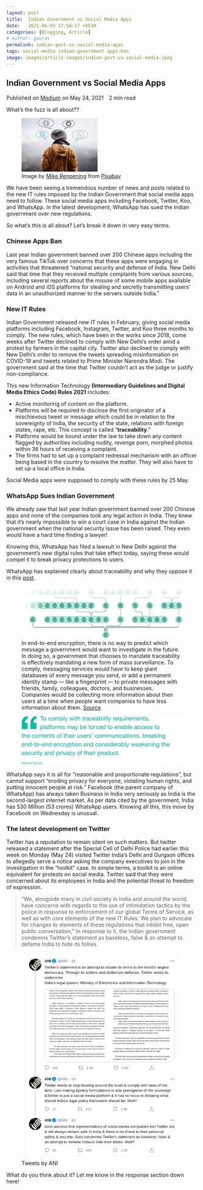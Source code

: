 ```yaml
---
layout: post
title:  Indian Government vs Social Media Apps
date:   2021-06-03 17:58:17 +0530
categories: [Blogging, Article]
# author: gaurav
permalink: indian-govt-vs-social-media-apps
tags: social-media indian-government apps-ban
image: images/article-images/indian-govt-vs-social-media.jpeg
---
```


## Indian Government vs Social Media Apps 
<div class="article-info muted-text">
    <span>Published on <a rel="noopener" href="https://gaurav-neema.medium.com/indian-government-vs-social-media-apps-f4b5fdf6f70c" target="_blank">Medium</a> on May 24, 2021</span>
    <span class="duration" style="margin-left: 10px;"><i class="icon-clock"></i> 2 min read</span>
</div>

What’s the fuzz is all about??

<figure>
	<img class="article-image" src="images/article-images/indian-govt-vs-social-media.jpeg" alt="indian-govt-vs-socail-media" width="200">
	<figcaption class="article-image-caption">Image by <a href="https://pixabay.com/users/mikerenpening-1178818/?utm_source=link-attribution&amp;utm_medium=referral&amp;utm_campaign=image&amp;utm_content=1138001" class="bv it" rel="noopener nofollow" target="_blank">Mike Renpening</a> from <a href="https://pixabay.com/?utm_source=link-attribution&amp;utm_medium=referral&amp;utm_campaign=image&amp;utm_content=1138001" class="bv it" rel="noopener nofollow" target="_blank">Pixabay</a></figcaption>
</figure>

We have been seeing a tremendous number of news and posts related to the new IT rules imposed by the Indian Government that social media apps need to follow. These social media apps including Facebook, Twitter, Koo, and WhatsApp. In the latest development, WhatsApp has sued the Indian government over new regulations.

So what’s this is all about? Let’s break it down in very easy terms.

<!--more-->

### Chinese Apps Ban

Last year Indian government banned over 200 Chinese apps including the very famous TikTok over concerns that these apps were engaging in activities that threatened “national security and defense of India. New Delhi said that time that they received multiple complaints from various sources, including several reports about the misuse of some mobile apps available on Android and iOS platforms for stealing and secretly transmitting users’ data in an unauthorized manner to the servers outside India.”

### New IT Rules

Indian Government released new IT rules in February, giving social media platforms including Facebook, Instagram, Twitter, and Koo three months to comply. The new rules, which have been in the works since 2018, come weeks after Twitter declined to comply with New Delhi’s order amid a protest by farmers in the capital city. Twitter also declined to comply with New Delhi’s order to remove the tweets spreading misinformation on COVID-19 and tweets related to Prime Minister Narendra Modi.
The government said at the time that Twitter couldn’t act as the judge or justify non-compliance.

This new Information Technology **(Intermediary Guidelines and Digital Media Ethics Code) Rules 2021** includes:

- Active monitoring of content on the platform.
- Platforms will be required to disclose the first originator of a mischievous tweet or message which could be in relation to the sovereignty of India, the security of the state, relations with foreign states, rape, etc. This concept is called “**traceability**.”
- Platforms would be bound under the law to take down any content flagged by authorities including nudity, revenge porn, morphed photos within 36 hours of receiving a complaint.
- The firms had to set up a complaint redressal mechanism with an officer being based in the country to resolve the matter. They will also have to set up a local office in India.

Social Media apps were supposed to comply with these rules by 25 May.

### WhatsApp Sues Indian Government

We already saw that last year Indian government banned over 200 Chinese apps and none of the companies took any legal action in India. They knew that it’s nearly impossible to win a court case in India against the Indian government when the national security issue has been raised. They even would have a hard time finding a lawyer!

Knowing this, WhatsApp has filed a lawsuit in New Delhi against the government’s new digital rules that take effect today, saying these would compel it to break privacy protections to users.

WhatsApp has explained clearly about traceability and why they oppose it in this [post](https://faq.whatsapp.com/general/security-and-privacy/what-is-traceability-and-why-does-whatsapp-oppose-it).

<figure>
	<img class="article-image-2" src="images/article-images/whatsapp-end-to-end.jpeg" alt="Whatsapp end-to-end encryption">
	<figcaption class="article-image-caption">In end-to-end encryption, there is no way to predict which message a government would want to investigate in the future. In doing so, a government that chooses to mandate traceability is effectively mandating a new form of mass surveillance. To comply, messaging services would have to keep giant databases of every message you send, or add a permanent identity stamp — like a fingerprint — to private messages with friends, family, colleagues, doctors, and businesses. Companies would be collecting more information about their users at a time when people want companies to have less information about them. <a href="https://faq.whatsapp.com/general/security-and-privacy/what-is-traceability-and-why-does-whatsapp-oppose-it" class="bv it" rel="noopener nofollow">Source</a></figcaption>
</figure>

<figure>
	<img class="article-image-2" src="images/article-images/whatsapp-quote.jpeg" alt="Whatsapp Quote">
	<figcaption class="article-image-caption"></figcaption>
</figure>

WhatsApp says it is all for “reasonable and proportionate regulations”, but cannot support “eroding privacy for everyone, violating human rights, and putting innocent people at risk.”
Facebook (the parent company of WhatsApp) has always taken Business in India very seriously as India is the second-largest internet market. As per data cited by the government, India has 530 Million (53 crores) WhatsApp users. Knowing all this, this move by Facebook on Wednesday is unusual.

### The latest development on Twitter

Twitter has a reputation to remain silent on such matters. But twitter released a statement after the Special Cell of Delhi Police had earlier this week on Monday (May 24) visited Twitter India’s Delhi and Gurgaon offices to allegedly serve a notice asking the company executives to join in the investigation in the “toolkit” case. In simple terms, a toolkit is an online equivalent for protests on social media.
Twitter said that they were concerned about its employees in India and the potential threat to freedom of expression.

> “We, alongside many in civil society in India and around the world, have concerns with regards to the use of intimidation tactics by the police in response to enforcement of our global Terms of Service, as well as with core elements of the new IT Rules. We plan to advocate for changes to elements of these regulations that inhibit free, open public conversation,”
In response to it, the Indian government condemns Twitter’s statement as baseless, false & an attempt to defame India to hide its follies.

<figure>
	<img class="article-image-2" src="images/article-images/ani-twitter.png" alt="Tweets by ANI">
	<figcaption class="article-image-caption">Tweets by ANI</figcaption>
</figure>

What do you think about it? Let me know in the response section down here!
